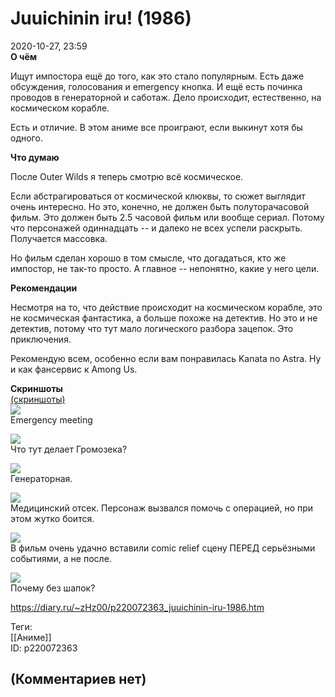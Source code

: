 Juuichinin iru! (1986)
======================

  
2020-10-27, 23:59  
  **О чём**    
   
 Ищут импостора ещё до того, как это стало популярным. Есть даже обсуждения, голосования и emergency кнопка. И ещё есть починка проводов в генераторной и саботаж. Дело происходит, естественно, на космическом корабле.   
   
 Есть и отличие. В этом аниме все проиграют, если выкинут хотя бы одного.   
   
   
  **Что думаю**    
   
 После Outer Wilds я теперь смотрю всё космическое.   
   
 Если абстрагироваться от космической клюквы, то сюжет выглядит очень интересно. Но это, конечно, не должен быть полуторачасовой фильм. Это должен быть 2.5 часовой фильм или вообще сериал. Потому что персонажей одиннадцать -- и далеко не всех успели раскрыть. Получается массовка.   
   
 Но фильм сделан хорошо в том смысле, что догадаться, кто же импостор, не так-то просто. А главное -- непонятно, какие у него цели.   
   
   
  **Рекомендации**    
   
 Несмотря на то, что действие происходит на космическом корабле, это не космическая фантастика, а больше похоже на детектив. Но это и не детектив, потому что тут мало логического разбора зацепок. Это приключения.   
   
 Рекомендую всем, особенно если вам понравилась Kanata no Astra. Ну и как фансервис к Among Us.   
   
  **Скриншоты**    
  [(скриншоты)](https://zHz00.diary.ru/p220072363.htm?index=1#linkmore220072363m1)       
  [![](https://i.imgur.com/VL1ooF7l.png)](https://i.imgur.com/VL1ooF7.png)    
 Emergency meeting   
   
  [![](https://i.imgur.com/GJitKbDl.png)](https://i.imgur.com/GJitKbD.png)    
 Что тут делает Громозека?   
   
  [![](https://i.imgur.com/ddiYRHll.png)](https://i.imgur.com/ddiYRHl.png)    
 Генераторная.   
   
  [![](https://i.imgur.com/uE2JUhYl.png)](https://i.imgur.com/uE2JUhY.png)    
 Медицинский отсек. Персонаж вызвался помочь с операцией, но при этом жутко боится.   
   
  [![](https://i.imgur.com/wGUaeV3l.png)](https://i.imgur.com/wGUaeV3.png)    
 В фильм очень удачно вставили comic relief сцену ПЕРЕД серьёзными событиями, а не после.   
   
  [![](https://i.imgur.com/NMjUGrXl.png)](https://i.imgur.com/NMjUGrX.png)    
 Почему без шапок?   
   
      
  
<https://diary.ru/~zHz00/p220072363_juuichinin-iru-1986.htm>  
  
Теги:  
[[Аниме]]  
ID: p220072363  


(Комментариев нет)
------------------